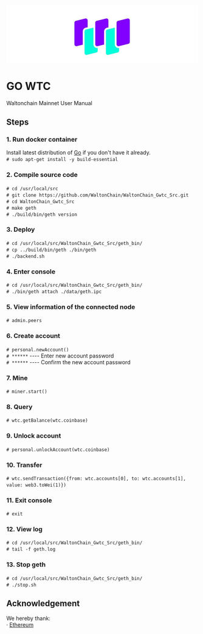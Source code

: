 ![](images/wtc_logo.jpg)

# GO WTC
Waltonchain Mainnet User Manual


## Steps

### 1. Run docker container
Install latest distribution of [Go](https://golang.org "Go") if you don't have it already.  
`# sudo apt-get install -y build-essential`  

### 2. Compile source code
`# cd /usr/local/src`  
`# git clone https://github.com/WaltonChain/WaltonChain_Gwtc_Src.git`  
`# cd WaltonChain_Gwtc_Src`  
`# make geth`  
`# ./build/bin/geth version`  

### 3. Deploy
`# cd /usr/local/src/WaltonChain_Gwtc_Src/geth_bin/`  
`# cp ../build/bin/geth ./bin/geth`  
`# ./backend.sh`

### 4. Enter console
`# cd /usr/local/src/WaltonChain_Gwtc_Src/geth_bin/`  
`# ./bin/geth attach ./data/geth.ipc`

### 5. View information of the connected node
`# admin.peers`

### 6. Create account
`# personal.newAccount()`  
`# ******`  ---- Enter new account password  
`# ******`  ---- Confirm the new account password  

### 7. Mine
`# miner.start()`

### 8. Query
`# wtc.getBalance(wtc.coinbase)`

### 9. Unlock account
`# personal.unlockAccount(wtc.coinbase)`

### 10. Transfer
`# wtc.sendTransaction({from: wtc.accounts[0], to: wtc.accounts[1], value: web3.toWei(1)})`

### 11. Exit console
`# exit`

### 12. View log
`# cd /usr/local/src/WaltonChain_Gwtc_Src/geth_bin/`  
`# tail -f geth.log`

### 13. Stop geth
`# cd /usr/local/src/WaltonChain_Gwtc_Src/geth_bin/`  
`# ./stop.sh` 


## Acknowledgement
We hereby thank:  
· [Ethereum](https://www.ethereum.org/ "Ethereum")




